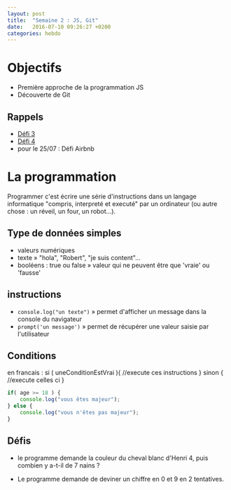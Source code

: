 ```yaml
---
layout: post
title:  "Semaine 2 : JS, Git"
date:   2016-07-10 09:26:27 +0200
categories: hebdo
---
```


# Objectifs
- Première approche de la programmation JS
- Découverte de Git


## Rappels

- [Défi 3](../../../../img/1col.png)
- [Défi 4](../../../../img/4cols.png)
- pour le 25/07 : Défi Airbnb

# La programmation

Programmer c'est écrire une série d'instructions dans un langage informatique "compris, interpreté et executé"
 par un ordinateur (ou autre chose : un réveil, un four, un robot...).

## Type de données simples
- valeurs numériques
- texte » "hola", "Robert", "je suis content"...
- booléens : true ou false » valeur qui ne peuvent être que 'vraie' ou 'fausse'

## instructions

- `console.log("un texte")` » permet d'afficher un message dans la console du navigateur
- `prompt('un message')` » permet de récupérer une valeur saisie par l'utilisateur

## Conditions

en francais :
si ( uneConditionEstVrai ){
    //execute ces instructions
} sinon {
    //execute celles ci
}

```javascript
if( age >= 18 ) {
    console.log("vous êtes majeur");
} else {
    console.log("vous n'êtes pas majeur");
}
```

## Défis

+ le programme demande la couleur du cheval blanc d'Henri 4, puis combien y a-t-il de 7 nains ?

+ Le programme demande de deviner un chiffre en 0 et 9 en 2 tentatives.
